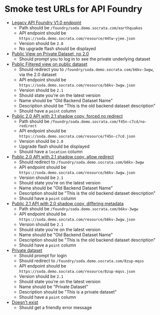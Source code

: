 ---
---

# Smoke test URLs for API Foundry

- [Legacy API Foundry V1.0 endpoint](/foundry/soda.demo.socrata.com/earthquakes)
  - Path should be `/foundry/soda.demo.socrata.com/earthquakes`
  - API endpoint should be `https://soda.demo.socrata.com/resource/44tw-yjee.json`
  - Version should be `2.0`
  - No upgrade flash should be displayed
- [Public View on Private Dataset, no 2.0](/foundry/data.cityofnewyork.us/bnx9-e6tj)
  - Should prompt you to log in to see the private underlying dataset
- [Public Filtered view on public dataset](/foundry/soda.demo.socrata.com/rm4w-z3zc)
  - Should redirect you to `/foundry/soda.demo.socrata.com/b6kv-3wgw`, via the 2.0 dataset
  - API endpoint should be `https://soda.demo.socrata.com/resource/b6kv-3wgw.json`
  - Version should be `2.1`
  - Should state you're on the latest version
  - Name should be "Old Backend Dataset Name"
  - Description should be "This is the old backend dataset description"
  - Should have a `point` column
- [Public 2.0 API with 2.1 shadow copy, forced no redirect](/foundry/soda.demo.socrata.com/f45n-c7cd/no-redirect)
  - Path should be `/foundry/soda.demo.socrata.com/f45n-c7cd/no-redirect`
  - API endpoint should be `https://soda.demo.socrata.com/resource/f45n-c7cd.json`
  - Version should be `2.0`
  - Upgrade flash should be displayed
  - Should have a `location` column
- [Public 2.0 API with 2.1 shadow copy, allow redirect](/foundry/soda.demo.socrata.com/f45n-c7cd)
  - Should redirect to `/foundry/soda.demo.socrata.com/b6kv-3wgw` 
  - API endpoint should be `https://soda.demo.socrata.com/resource/b6kv-3wgw.json`
  - Version should be `2.1`
  - Should state you're on the latest version
  - Name should be "Old Backend Dataset Name"
  - Description should be "This is the old backend dataset description"
  - Should have a `point` column
- [Public 2.1 API with 2.0 shadow copy, differing metadata](/foundry/soda.demo.socrata.com/b6kv-3wgw)
  - Path should be `/foundry/soda.demo.socrata.com/b6kv-3wgw` 
  - API endpoint should be `https://soda.demo.socrata.com/resource/b6kv-3wgw.json`
  - Version should be `2.1`
  - Should state you're on the latest version
  - Name should be "Old Backend Dataset Name"
  - Description should be "This is the old backend dataset description"
  - Should have a `point` column
- [Private dataset](/foundry/soda.demo.socrata.com/h8gm-tmij)
  - Should prompt for login
  - Should redirect to `/foundry/soda.demo.socrata.com/8zup-mqss` 
  - API endpoint should be `https://soda.demo.socrata.com/resource/8zup-mqss.json`
  - Version should be `2.1`
  - Should state you're on the latest version
  - Name should be "Private Dataset"
  - Description should be "This is a private dataset"
  - Should have a `point` column
- [Doesn't exist](/foundry/soda.demo.socrata.com/abad-4ex4)
  - Should get a friendly error message


